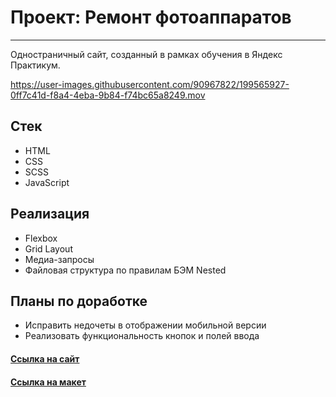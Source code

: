 # Проект: Ремонт фотоаппаратов

---

Одностраничный сайт, созданный в рамках обучения в Яндекс Практикум.

https://user-images.githubusercontent.com/90967822/199565927-0ff7c41d-f8a4-4eba-9b84-f74bc65a8249.mov

## Стек

- HTML
- CSS
- SCSS
- JavaScript

## Реализация

- Flexbox
- Grid Layout
- Медиа-запросы
- Файловая структура по правилам БЭМ Nested

## Планы по доработке

- Исправить недочеты в отображении мобильной версии
- Реализовать функциональность кнопок и полей ввода

#### [Ссылка на сайт](https://daryamakavchik.github.io/camera-repair/)
#### [Ссылка на макет](https://www.figma.com/file/G3UWFlQmNtNs67751YiDH2/Month-of-Landings_external-link?node-id=2%3A1815)
